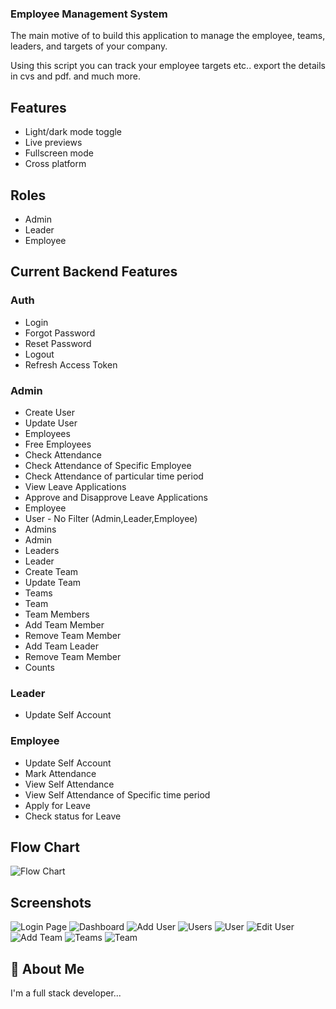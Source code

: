 


### Employee Management System

The main motive of to build this application to manage the employee, teams, leaders, and targets of your company.

Using this script you can track your employee targets etc.. export the details in cvs and pdf. and much more.


## Features

- Light/dark mode toggle
- Live previews
- Fullscreen mode
- Cross platform

## Roles
- Admin
- Leader
- Employee

## Current Backend Features
### Auth
- Login
- Forgot Password
- Reset Password
- Logout
- Refresh Access Token

### Admin
- Create User
- Update User
- Employees
- Free Employees
- Check Attendance
- Check Attendance of Specific Employee
- Check Attendance of particular time period
- View Leave Applications
- Approve and Disapprove Leave Applications
- Employee
- User - No Filter (Admin,Leader,Employee)
- Admins
- Admin
- Leaders
- Leader
- Create Team
- Update Team
- Teams
- Team
- Team Members
- Add Team Member
- Remove Team Member
- Add Team Leader
- Remove Team Member
- Counts

### Leader
- Update Self Account
### Employee
- Update Self Account
- Mark Attendance
- View Self Attendance
- View Self Attendance of Specific time period
- Apply for Leave 
- Check status for Leave



## Flow Chart
![Flow Chart](https://i.imgur.com/mFeSGwq.png "Flow Chart")

## Screenshots

![Login Page](./screenshots/1.png "Login Page")
![Dashboard](./screenshots/2.png "Dashboard")
![Add User](./screenshots/4.png "Add User")
![Users](./screenshots/3.png "Users")
![User](./screenshots/6.png "User")
![Edit User](./screenshots/10.png "Edit User")
![Add Team](./screenshots/5.png "Add Team")
![Teams](./screenshots/8.png "Teams")
![Team](./screenshots/9.png "Team")



## 🚀 About Me
I'm a full stack developer...
